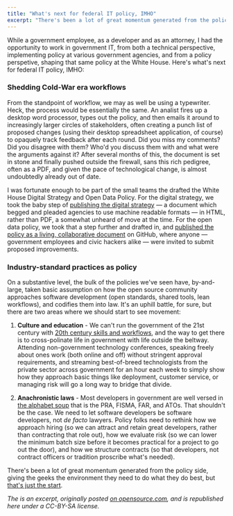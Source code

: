 ```yaml
---
title: "What's next for federal IT policy, IMHO"
excerpt: "There's been a lot of great momentum generated from the policy side, giving the geeks the environment they need to do what they do best, but that's just the start."
---
```


While a government employee, as a developer and as an attorney, I had the opportunity to work in government IT, from both a technical perspective, implementing policy at various government agencies, and from a policy perspetive, shaping that same policy at the White House. Here's what's next for federal IT policy, IMHO:

### Shedding Cold-War era workflows

From the standpoint of workflow, we may as well be using a typewriter. Heck, the process would be essentially the same. An analist fires up a desktop word processor, types out the policy, and then emails it around to increasingly larger circles of stakeholders, often creating a punch list of proposed changes (using their desktop spreadsheet application, of course) to opaquely track feedback after each round. Did you miss my comments? Did you disagree with them? Who'd you discuss them with and what were the arguments against it? After several months of this, the document is set in stone and finally pushed outside the firewall, sans this rich pedigree, often as a PDF, and given the pace of technological change, is almost undoubtedly already out of date.

I was fortunate enough to be part of the small teams the drafted the White House Digital Strategy and Open Data Policy. For the digital strategy, we took the baby step of [publishing the digital strategy](http://www.whitehouse.gov/sites/default/files/omb/egov/digital-government/digital-government.html) — a document which begged and pleaded agencies to use machine readable formats — in HTML, rather than PDF, a somewhat unheard of move at the time. For the open data policy, we took that a step further and drafted in, and [published the policy as a living, collaborative document](http://project-open-data.github.io/) on GitHub, where anyone — government employees and civic hackers alike — were invited to submit proposed improvements.

### Industry-standard practices as policy

On a substantive level, the bulk of the policies we've seen have, by-and-large, taken basic assumption on how the open source community approaches software development (open standards, shared tools, lean workflows), and codifies them into law. It's an uphill battle, for sure, but there are two areas where we should start to see movement:

1. **Culture and education** - We can't run the government of the 21st century with [20th century skills and workflows](http://ben.balter.com/2014/03/21/want-to-innovate-in-government-focus-on-culture/), and the way to get there is to cross-polinate life in government with life outside the beltway. Attending non-government technology conferences, speaking freely about ones work (both online and off) without stringent approval requirements, and streaming best-of-breed technologists from the private sector across government for an hour each week to simply show how they approach basic things like deployment, customer service, or managing risk will go a long way to bridge that divide.

2. **Anachronistic laws** - Most developers in government are well versed in [the alphabet soup](http://ben.balter.com/government-glossary/) that is the PRA, FISMA, FAR, and ATOs. That shouldn't be the case. We need to let software developers be software developers, not *de facto* lawyers. Policy folks need to rethink how we approach hiring (so we can attract and retain great developers, rather than contracting that role out), how we evaluate risk (so we can lower the minimum batch size before it becomes practical for a project to go out the door), and how we structure contracts (so that developers, not contract officers or tradition proscribe what's needed).

There's been a lot of great momentum generated from the policy side, giving the geeks the environment they need to do what they do best, but [that's just the start](https://18f.gsa.gov/).

*The is an excerpt, originally posted [on opensource.com](http://opensource.com/government/14/10/interview-ben-balter-github), and is republished here under a CC-BY-SA license.*
